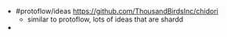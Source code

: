 - #protoflow/ideas https://github.com/ThousandBirdsInc/chidori
	- similar to protoflow, lots of ideas that are shardd
-